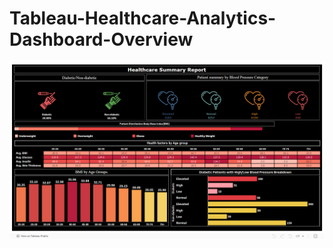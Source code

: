 # Tableau-Healthcare-Analytics-Dashboard-Overview
![HealthCare Dashboard](https://github.com/ShashankkSahu/Tableau-Healthcare-Analytics-Dashborad/blob/main/Screenshot%20(47).png)
